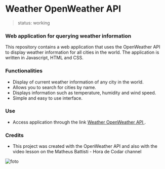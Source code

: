 #  Weather OpenWeather API
> status: working


### Web application for querying weather information
<p>This repository contains a web application that uses the OpenWeather API to display weather information for all cities in the world. The application is written in Javascript, HTML and CSS.</p>

### Functionalities
- Display of current weather information of any city in the world.
- Allows you to search for cities by name.
- Displays information such as temperature, humidity and wind speed.
- Simple and easy to use interface.


### Use
 - Access application through the link
 [Weather OpenWeather API ](https://maurocesarj.github.io/Weather-OpenWeather-API/).
 
### Credits
- This project was created with the OpenWeather API and also with the video lesson on the Matheus Battisti - Hora de Codar channel

![foto](https://user-images.githubusercontent.com/98528661/221371526-379c083b-8856-4e0c-8d4e-4dc26ae2123f.PNG)


